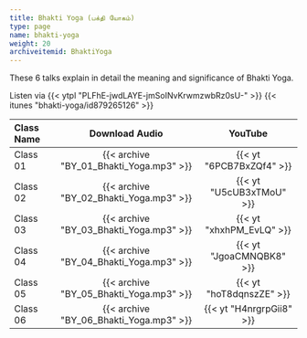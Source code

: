 ```yaml
---
title: Bhakti Yoga (பக்தி யோகம்)
type: page
name: bhakti-yoga
weight: 20
archiveitemid: BhaktiYoga
---
```


These 6 talks explain in detail the meaning and significance of Bhakti Yoga.

Listen via {{< ytpl "PLFhE-jwdLAYE-jmSoINvKrwmzwbRz0sU-" >}} {{< itunes "bhakti-yoga/id879265126" >}}

Class Name | Download Audio | YouTube
:---|:---:|:---:
Class 01 | {{< archive "BY_01_Bhakti_Yoga.mp3" >}} | {{< yt "6PCB7BxZQf4" >}}
Class 02 | {{< archive "BY_02_Bhakti_Yoga.mp3" >}} | {{< yt "U5cUB3xTMoU" >}}
Class 03 | {{< archive "BY_03_Bhakti_Yoga.mp3" >}} | {{< yt "xhxhPM_EvLQ" >}}
Class 04 | {{< archive "BY_04_Bhakti_Yoga.mp3" >}} | {{< yt "JgoaCMNQBK8" >}}
Class 05 | {{< archive "BY_05_Bhakti_Yoga.mp3" >}} | {{< yt "hoT8dqnszZE" >}}
Class 06 | {{< archive "BY_06_Bhakti_Yoga.mp3" >}} | {{< yt "H4nrgrpGii8" >}}
